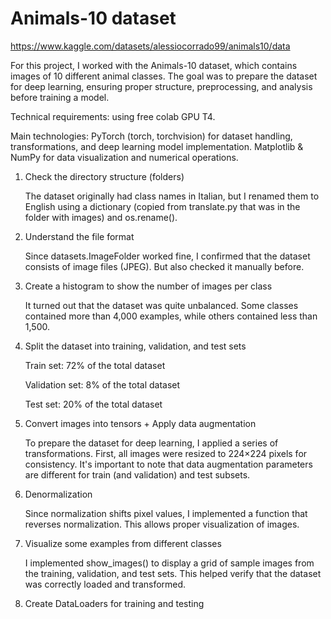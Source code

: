# Animals-10 dataset
https://www.kaggle.com/datasets/alessiocorrado99/animals10/data

For this project, I worked with the Animals-10 dataset, which contains images of 10 different animal classes. The goal was to prepare the dataset for deep learning, ensuring proper structure, preprocessing, and analysis before training a model.


Technical requirements: using free colab GPU T4. 

Main technologies: PyTorch (torch, torchvision) for dataset handling, transformations, and deep learning model implementation.
Matplotlib & NumPy for data visualization and numerical operations.


1. Check the directory structure (folders)
   
   The dataset originally had class names in Italian, but I renamed them to English using a dictionary (copied from translate.py that was in the folder with images) and os.rename().
2. Understand the file format
   
   Since datasets.ImageFolder worked fine, I confirmed that the dataset consists of image files (JPEG). But also checked it manually before.
3. Create a histogram to show the number of images per class
   
   It turned out that the dataset was quite unbalanced. Some classes contained more than 4,000 examples, while others contained less than 1,500.
4. Split the dataset into training, validation, and test sets
   
   Train set: 72% of the total dataset
   
   Validation set: 8% of the total dataset
  
   Test set: 20% of the total dataset
  
7. Convert images into tensors + Apply data augmentation
   
   To prepare the dataset for deep learning, I applied a series of transformations. First, all images were resized to 224×224 pixels for consistency. It's important to note that data augmentation parameters are different for train (and validation) and test subsets.
8. Denormalization
    
   Since normalization shifts pixel values, I implemented a function that reverses normalization. This allows proper visualization of images.
9. Visualize some examples from different classes
    
   I implemented show_images() to display a grid of sample images from the training, validation, and test sets. This helped verify that the dataset was correctly loaded and transformed.
10. Create DataLoaders for training and testing
